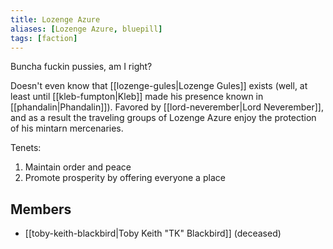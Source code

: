 ```yaml
---
title: Lozenge Azure
aliases: [Lozenge Azure, bluepill]
tags: [faction]
---
```

Buncha fuckin pussies, am I right?

Doesn't even know that [[lozenge-gules|Lozenge Gules]] exists (well, at least until [[kleb-fumpton|Kleb]] made his presence known in [[phandalin|Phandalin]]). Favored by [[lord-neverember|Lord Neverember]], and as a result the traveling groups of Lozenge Azure enjoy the protection of his mintarn mercenaries.

Tenets:
 1. Maintain order and peace
 2. Promote prosperity by offering everyone a place

## Members

- [[toby-keith-blackbird|Toby Keith "TK" Blackbird]] (deceased)
